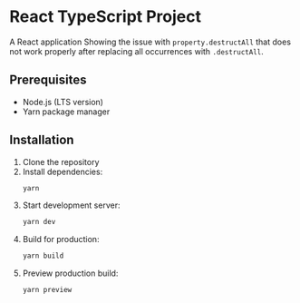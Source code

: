 # React TypeScript Project

A React application Showing the issue with `property.destructAll` 
 that does not work properly after replacing all occurrences with `.destructAll`.

## Prerequisites

- Node.js (LTS version)
- Yarn package manager

## Installation

1. Clone the repository
2. Install dependencies:
   ```bash
   yarn
   ```
3. Start development server:
   ```bash
   yarn dev
   ```
4. Build for production:
   ```bash
   yarn build
   ```
5. Preview production build:
   ```bash
   yarn preview
   ```
